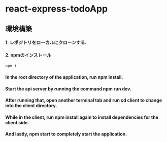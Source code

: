 # react-express-todoApp

## 環境構築
#### 1. レポジトリをローカルにクローンする.
#### 2. npmのインストール
  ```
  npm i
  ```
#### In the root directory of the application, run npm install.
#### Start the api server by running the command npm run dev.
#### After running that, open another terminal tab and run cd client to change into the client directory.
#### While in the client, run npm install again to install dependencies for the client side.
#### And lastly, npm start to completely start the application.</p>

